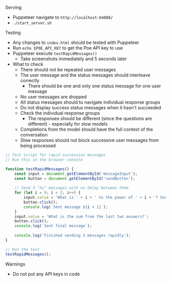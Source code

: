 Serving
- Puppeteer navigate to `http://localhost:64088/`
- `./start_server.sh`


Testing
- Any changes to `index.html` should be tested with Puppeteer
- Run `echo $POE_API_KEY` to get the Poe API key to use
- Puppeteer execute `testRapidMessages()`
    - Take screenshots immediately and 5 seconds later
- What to check
    - There should not be repeated user messages
    - The user message and the status messages should interleave correctly
        - There should be one and only one status message for one user message
    - No user messages are dropped
    - All status messages should to navigate individual response groups
    - Do not display success status messages when it hasn't succeeded
    - Check the individual response groups
        - The responses should be different (since the questions are different) - especially for slow models
    - Completions from the model should have the full context of the conversation
    - Slow responses should not block successive user messages from being processed

```js
// Test script for rapid succession messages
// Run this in the browser console

function testRapidMessages() {
    const input = document.getElementById('messageInput');
    const button = document.getElementById('sendButton');
    
    // Send 3 "hi" messages with no delay between them
    for (let i = 0; i < 2; i++) {
        input.value = 'What is ' + i + ' to the power of ' + i + '? Use LaTeX and markdown.';
        button.click();
        console.log(`Sent message ${i + 1}`);
    }
    input.value = 'What is the sum from the last two answers?';
    button.click();
    console.log(`Sent final message`);
    
    console.log('Finished sending 3 messages rapidly');
}

// Run the test
testRapidMessages();
```



Warnings
- Do not put any API keys in code
